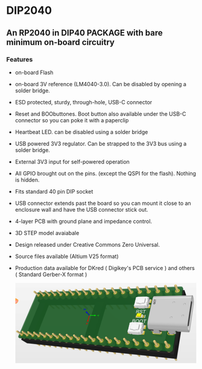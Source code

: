 # DIP2040
## An RP2040 in DIP40 PACKAGE with bare minimum on-board circuitry

### Features
- on-board Flash
- on-board 3V reference (LM4040-3.0). Can be disabled by opening a solder bridge.
- ESD protected, sturdy, through-hole, USB-C connector
- Reset and BOObuttones. Boot button also available under the USB-C connector so you can poke it with a paperclip
- Heartbeat LED. can be disabled using a solder bridge
- USB powered 3V3 regulator. Can be strapped to the 3V3 bus using a solder bridge.
- External 3V3 input for self-powered operation
- All GPIO brought out on the pins.  (except the QSPI for the flash). Nothing is hidden.
- Fits standard 40 pin DIP socket
- USB connector extends past the board so you can mount it close to an enclosure wall and have the USB connector stick out.
- 4-layer PCB with ground plane and impedance control.
- 3D STEP model avaiabale
- Design released under Creative Commons Zero Universal.
- Source files available (Altium V25 format)
- Production data available for DKred ( Digikey's PCB service ) and others ( Standard Gerber-X format )

  ![3D view](/IMAGES/DIP2040.png)
